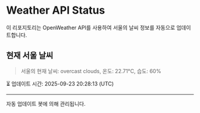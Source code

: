 
# Weather API Status

이 리포지토리는 OpenWeather API를 사용하여 서울의 날씨 정보를 자동으로 업데이트합니다.

## 현재 서울 날씨
> 서울의 현재 날씨: overcast clouds, 온도: 22.71°C, 습도: 60%

⏳ 업데이트 시간: 2025-09-23 20:28:13 (UTC)

---
자동 업데이트 봇에 의해 관리됩니다.
